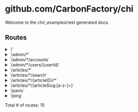# github.com/CarbonFactory/chi

Welcome to the chi/_examples/rest generated docs.

## Routes

<details>
<summary>`/`</summary>

- [RequestID](/middleware/request_id.go#L63)
- [Logger](/middleware/logger.go#L26)
- [Recoverer](/middleware/recoverer.go#L18)
- [URLFormat](/middleware/url_format.go#L45)
- [SetContentType.func1](https://github.com/go-chi/render/content_type.go#L49)
- **/**
	- _GET_
		- [main.main.func1](/_examples/rest/main.go#L69)

</details>
<details>
<summary>`/admin/*`</summary>

- [RequestID](/middleware/request_id.go#L63)
- [Logger](/middleware/logger.go#L26)
- [Recoverer](/middleware/recoverer.go#L18)
- [URLFormat](/middleware/url_format.go#L45)
- [SetContentType.func1](https://github.com/go-chi/render/content_type.go#L49)
- **/admin/***
	- [main.AdminOnly](/_examples/rest/main.go#L238)
	- **/**
		- _GET_
			- [main.adminRouter.func1](/_examples/rest/main.go#L225)

</details>
<details>
<summary>`/admin/*/accounts`</summary>

- [RequestID](/middleware/request_id.go#L63)
- [Logger](/middleware/logger.go#L26)
- [Recoverer](/middleware/recoverer.go#L18)
- [URLFormat](/middleware/url_format.go#L45)
- [SetContentType.func1](https://github.com/go-chi/render/content_type.go#L49)
- **/admin/***
	- [main.AdminOnly](/_examples/rest/main.go#L238)
	- **/accounts**
		- _GET_
			- [main.adminRouter.func2](/_examples/rest/main.go#L228)

</details>
<details>
<summary>`/admin/*/users/{userId}`</summary>

- [RequestID](/middleware/request_id.go#L63)
- [Logger](/middleware/logger.go#L26)
- [Recoverer](/middleware/recoverer.go#L18)
- [URLFormat](/middleware/url_format.go#L45)
- [SetContentType.func1](https://github.com/go-chi/render/content_type.go#L49)
- **/admin/***
	- [main.AdminOnly](/_examples/rest/main.go#L238)
	- **/users/{userId}**
		- _GET_
			- [main.adminRouter.func3](/_examples/rest/main.go#L231)

</details>
<details>
<summary>`/articles/*`</summary>

- [RequestID](/middleware/request_id.go#L63)
- [Logger](/middleware/logger.go#L26)
- [Recoverer](/middleware/recoverer.go#L18)
- [URLFormat](/middleware/url_format.go#L45)
- [SetContentType.func1](https://github.com/go-chi/render/content_type.go#L49)
- **/articles/***
	- **/**
		- _GET_
			- [main.paginate](/_examples/rest/main.go#L251)
			- [main.ListArticles](/_examples/rest/main.go#L117)
		- _POST_
			- [main.CreateArticle](/_examples/rest/main.go#L158)

</details>
<details>
<summary>`/articles/*/search`</summary>

- [RequestID](/middleware/request_id.go#L63)
- [Logger](/middleware/logger.go#L26)
- [Recoverer](/middleware/recoverer.go#L18)
- [URLFormat](/middleware/url_format.go#L45)
- [SetContentType.func1](https://github.com/go-chi/render/content_type.go#L49)
- **/articles/***
	- **/search**
		- _GET_
			- [main.SearchArticles](/_examples/rest/main.go#L152)

</details>
<details>
<summary>`/articles/*/{articleID}/*`</summary>

- [RequestID](/middleware/request_id.go#L63)
- [Logger](/middleware/logger.go#L26)
- [Recoverer](/middleware/recoverer.go#L18)
- [URLFormat](/middleware/url_format.go#L45)
- [SetContentType.func1](https://github.com/go-chi/render/content_type.go#L49)
- **/articles/***
	- **/{articleID}/***
		- [main.ArticleCtx](/_examples/rest/main.go#L127)
		- **/**
			- _DELETE_
				- [main.DeleteArticle](/_examples/rest/main.go#L204)
			- _GET_
				- [main.GetArticle](/_examples/rest/main.go#L176)
			- _PUT_
				- [main.UpdateArticle](/_examples/rest/main.go#L189)

</details>
<details>
<summary>`/articles/*/{articleSlug:[a-z-]+}`</summary>

- [RequestID](/middleware/request_id.go#L63)
- [Logger](/middleware/logger.go#L26)
- [Recoverer](/middleware/recoverer.go#L18)
- [URLFormat](/middleware/url_format.go#L45)
- [SetContentType.func1](https://github.com/go-chi/render/content_type.go#L49)
- **/articles/***
	- **/{articleSlug:[a-z-]+}**
		- _GET_
			- [main.ArticleCtx](/_examples/rest/main.go#L127)
			- [main.GetArticle](/_examples/rest/main.go#L176)

</details>
<details>
<summary>`/panic`</summary>

- [RequestID](/middleware/request_id.go#L63)
- [Logger](/middleware/logger.go#L26)
- [Recoverer](/middleware/recoverer.go#L18)
- [URLFormat](/middleware/url_format.go#L45)
- [SetContentType.func1](https://github.com/go-chi/render/content_type.go#L49)
- **/panic**
	- _GET_
		- [main.main.func3](/_examples/rest/main.go#L77)

</details>
<details>
<summary>`/ping`</summary>

- [RequestID](/middleware/request_id.go#L63)
- [Logger](/middleware/logger.go#L26)
- [Recoverer](/middleware/recoverer.go#L18)
- [URLFormat](/middleware/url_format.go#L45)
- [SetContentType.func1](https://github.com/go-chi/render/content_type.go#L49)
- **/ping**
	- _GET_
		- [main.main.func2](/_examples/rest/main.go#L73)

</details>

Total # of routes: 10

